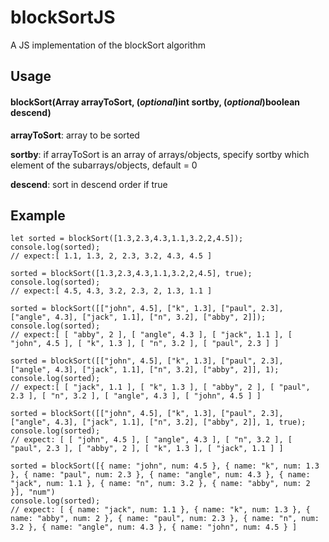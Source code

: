 # blockSortJS
A JS implementation of the blockSort algorithm 

## Usage
#### blockSort(Array arrayToSort, (<i>optional</i>)int sortby, (<i>optional</i>)boolean descend)
<b>arrayToSort</b>: array to be sorted

<b>sortby</b>: if arrayToSort is an array of arrays/objects, specify sortby which element of the subarrays/objects, default = 0

<b>descend</b>: sort in descend order if true

## Example
```
let sorted = blockSort([1.3,2.3,4.3,1.1,3.2,2,4.5]);
console.log(sorted);
// expect:[ 1.1, 1.3, 2, 2.3, 3.2, 4.3, 4.5 ]

sorted = blockSort([1.3,2.3,4.3,1.1,3.2,2,4.5], true);
console.log(sorted);
// expect:[ 4.5, 4.3, 3.2, 2.3, 2, 1.3, 1.1 ]

sorted = blockSort([["john", 4.5], ["k", 1.3], ["paul", 2.3], ["angle", 4.3], ["jack", 1.1], ["n", 3.2], ["abby", 2]]);
console.log(sorted);
// expect:[ [ "abby", 2 ], [ "angle", 4.3 ], [ "jack", 1.1 ], [ "john", 4.5 ], [ "k", 1.3 ], [ "n", 3.2 ], [ "paul", 2.3 ] ]

sorted = blockSort([["john", 4.5], ["k", 1.3], ["paul", 2.3], ["angle", 4.3], ["jack", 1.1], ["n", 3.2], ["abby", 2]], 1);
console.log(sorted);
// expect:[ [ "jack", 1.1 ], [ "k", 1.3 ], [ "abby", 2 ], [ "paul", 2.3 ], [ "n", 3.2 ], [ "angle", 4.3 ], [ "john", 4.5 ] ]

sorted = blockSort([["john", 4.5], ["k", 1.3], ["paul", 2.3], ["angle", 4.3], ["jack", 1.1], ["n", 3.2], ["abby", 2]], 1, true);
console.log(sorted);
// expect: [ [ "john", 4.5 ], [ "angle", 4.3 ], [ "n", 3.2 ], [ "paul", 2.3 ], [ "abby", 2 ], [ "k", 1.3 ], [ "jack", 1.1 ] ]

sorted = blockSort([{ name: "john", num: 4.5 }, { name: "k", num: 1.3 }, { name: "paul", num: 2.3 }, { name: "angle", num: 4.3 }, { name: "jack", num: 1.1 }, { name: "n", num: 3.2 }, { name: "abby", num: 2 }], "num")
console.log(sorted);
// expect: [ { name: "jack", num: 1.1 }, { name: "k", num: 1.3 }, { name: "abby", num: 2 }, { name: "paul", num: 2.3 }, { name: "n", num: 3.2 }, { name: "angle", num: 4.3 }, { name: "john", num: 4.5 } ]
```
